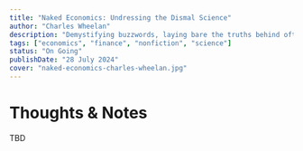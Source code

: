 ```yaml
---
title: "Naked Economics: Undressing the Dismal Science"
author: "Charles Wheelan"
description: "Demystifying buzzwords, laying bare the truths behind oft-quoted numbers, and answering the questions you were always too embarrassed to ask"
tags: ["economics", "finance", "nonfiction", "science"]
status: "On Going"
publishDate: "28 July 2024"
cover: "naked-economics-charles-wheelan.jpg"
---
```


# Thoughts & Notes

TBD

